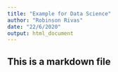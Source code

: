 ```yaml
---
title: "Example for Data Science"
author: "Robinson Rivas"
date: "22/6/2020"
output: html_document
---
```


## This is a markdown file